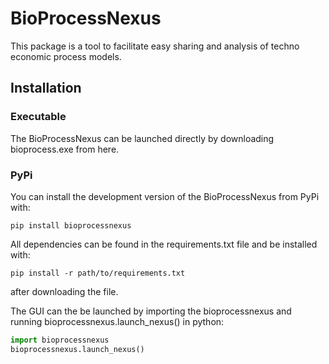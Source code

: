# BioProcessNexus
This package is a tool to facilitate easy sharing and analysis of techno economic process models. 

## Installation

### Executable

The BioProcessNexus can be launched directly by downloading bioprocess.exe from here.

### PyPi

You can install the development version of the BioProcessNexus from PyPi with:

```
pip install bioprocessnexus
```

All dependencies can be found in the requirements.txt file and be installed with:

```
pip install -r path/to/requirements.txt
```

after downloading the file.

The GUI can the be launched by importing the bioprocessnexus and running bioprocessnexus.launch_nexus() in python:

``` python
import bioprocessnexus
bioprocessnexus.launch_nexus()
```


